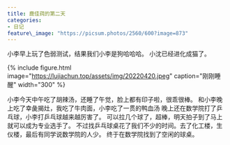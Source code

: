 ```yaml
---
title: 鹿佳莼的第二天
categories:
- 日记
feature\_image: "https://picsum.photos/2560/600?image=873"
---
```


小李早上玩了色弱测试，结果我们小李是狗哈哈哈。
小沈已经进化成猫了。

{% include figure.html image="https://lujiachun.top/assets/img/20220420.jpeg" caption="刚刚睡醒" width="300" %}

小李今天中午吃了胡辣汤，还睡了午觉，脸上都有印子啦，很乖很棒。
和小李晚上吃了幸彘揭灶，我吃了牛肉面，小李吃了一贯的鸭血汤
晚上还在数学院打了乒乓球，小李打乒乓球越来越厉害了。
可以拉几个球了，超棒，明天拍子到了马上就可以成为专业选手了。
不过找乒乓球桌花了我们不少的时间。去了化工楼，生仪楼，最后有同学说数学院的人少。
终于在数学院找到了空闲的球桌。

